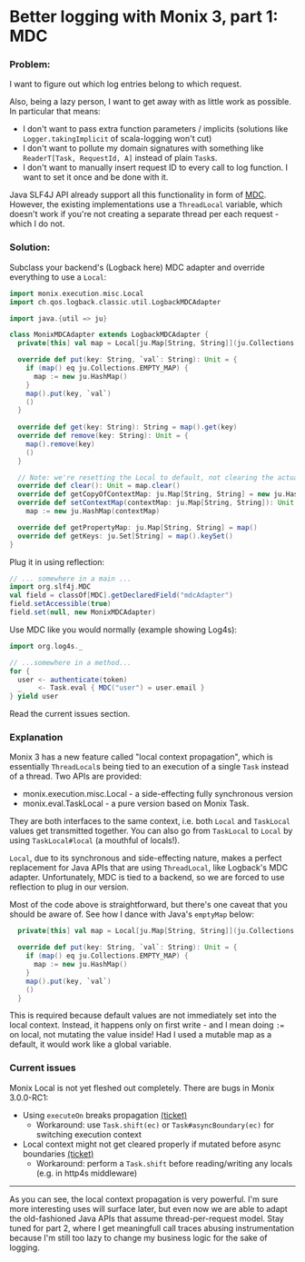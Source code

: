 # Better logging with Monix 3, part 1: MDC

### Problem:
I want to figure out which log entries belong to which request.

Also, being a lazy person, I want to get away with as little work as possible. In particular that means:
- I don't want to pass extra function parameters / implicits (solutions like `Logger.takingImplicit` of scala-logging won't cut)
- I don't want to pollute my domain signatures with something like `ReaderT[Task, RequestId, A]` instead of plain `Task`s.
- I don't want to manually insert request ID to every call to log function. I want to set it once and be done with it.

Java SLF4J API already support all this functionality in form of [MDC](https://www.slf4j.org/api/org/slf4j/MDC.html). However, the existing implementations use a `ThreadLocal` variable, which doesn't work if you're not creating a separate thread per each request - which I do not.

### Solution:

Subclass your backend's (Logback here) MDC adapter and override everything to use a `Local`:

```scala
import monix.execution.misc.Local
import ch.qos.logback.classic.util.LogbackMDCAdapter

import java.{util => ju}

class MonixMDCAdapter extends LogbackMDCAdapter {
  private[this] val map = Local[ju.Map[String, String]](ju.Collections.emptyMap())

  override def put(key: String, `val`: String): Unit = {
    if (map() eq ju.Collections.EMPTY_MAP) {
      map := new ju.HashMap()
    }
    map().put(key, `val`)
    ()
  }
  
  override def get(key: String): String = map().get(key)
  override def remove(key: String): Unit = {
    map().remove(key)
    ()
  }

  // Note: we're resetting the Local to default, not clearing the actual hashmap
  override def clear(): Unit = map.clear()
  override def getCopyOfContextMap: ju.Map[String, String] = new ju.HashMap(map())
  override def setContextMap(contextMap: ju.Map[String, String]): Unit =
    map := new ju.HashMap(contextMap)

  override def getPropertyMap: ju.Map[String, String] = map()
  override def getKeys: ju.Set[String] = map().keySet()
}
```

Plug it in using reflection:

```scala
// ... somewhere in a main ...
import org.slf4j.MDC
val field = classOf[MDC].getDeclaredField("mdcAdapter")
field.setAccessible(true)
field.set(null, new MonixMDCAdapter)
```

Use MDC like you would normally (example showing Log4s):

```scala
import org.log4s._

// ...somewhere in a method...
for {
  user <- authenticate(token)
  _    <- Task.eval { MDC("user") = user.email }
} yield user
```

Read the current issues section.

### Explanation

Monix 3 has a new feature called "local context propagation", which is essentially `ThreadLocal`s being tied to an execution of a single `Task` instead of a thread. Two APIs are provided:

- monix.execution.misc.Local - a side-effecting fully synchronous version
- monix.eval.TaskLocal - a pure version based on Monix Task.

They are both interfaces to the same context, i.e. both `Local` and `TaskLocal` values get transmitted together. You can also go from `TaskLocal` to `Local` by using `TaskLocal#local` (a mouthful of locals!).

`Local`, due to its synchronous and side-effecting nature, makes a perfect replacement for Java APIs that are using `ThreadLocal`, like Logback's MDC adapter. Unfortunately, MDC is tied to a backend, so we are forced to use reflection to plug in our version.

Most of the code above is straightforward, but there's one caveat that you should be aware of. See how I dance with Java's `emptyMap` below:

```scala
  private[this] val map = Local[ju.Map[String, String]](ju.Collections.emptyMap())

  override def put(key: String, `val`: String): Unit = {
    if (map() eq ju.Collections.EMPTY_MAP) {
      map := new ju.HashMap()
    }
    map().put(key, `val`)
    ()
  }
```

This is required because default values are not immediately set into the local context. Instead, it happens only on first write - and I mean doing `:=` on local, not mutating the value inside! Had I used a mutable map as a default, it would work like a global variable.

### Current issues

Monix Local is not yet fleshed out completely. There are bugs in Monix 3.0.0-RC1:

- Using `executeOn` breaks propagation [(ticket)](https://github.com/monix/monix/issues/612)
  * Workaround: use `Task.shift(ec)` or `Task#asyncBoundary(ec)` for switching execution context
- Local context might not get cleared properly if mutated before async boundaries [(ticket)](https://github.com/monix/monix/issues/624)
  * Workaround: perform a `Task.shift` before reading/writing any locals (e.g. in http4s middleware)


---

As you can see, the local context propagation is very powerful. I'm sure more interesting uses will surface later, but even now we are able to adapt the old-fashioned Java APIs that assume thread-per-request model. Stay tuned for part 2, where I get meaningfull call traces abusing instrumentation because I'm still too lazy to change my business logic for the sake of logging.
